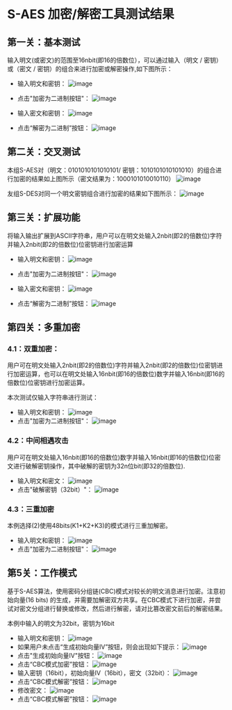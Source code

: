 # S-AES 加密/解密工具测试结果

## 第一关：基本测试

输入明文(或密文)的范围至16nbit(即16的倍数位），可以通过输入（明文 / 密钥）或（密文 / 密钥）的组合来进行加密或解密操作,如下图所示：

- 输入明文和密钥：
![image](测试图片\1.1.png)
- 点击"加密为二进制按钮"：
![image](测试图片\1.2.png)
 
- 输入密文和密钥：
![image](测试图片\1.3.png)
- 点击“解密为二进制”按钮：
![image](测试图片\1.4.png)


## 第二关：交叉测试
本组S-AES对（明文：0101010101010101/ 密钥：1010101010101010）的组合进行加密的结果如上图所示（密文结果为：1000101010010110）
![image](测试图片\2.1.png)

友组S-DES对同一个明文密钥组合进行加密的结果如下图所示：
![image](测试图片\2.2.png)

## 第三关：扩展功能
将输入输出扩展到ASCII字符串，用户可以在明文处输入2nbit(即2的倍数位)字符并输入2nbit(即2的倍数位)位密钥进行加密运算

- 输入明文和密钥：
![image](测试图片\3.1.png)
- 点击"加密为二进制按钮"：
![image](测试图片\3.2.png)
 
- 输入密文和密钥：
![image](测试图片\3.3.png)
- 点击“解密为二进制”按钮：
![image](测试图片\3.4.png)

## 第四关：多重加密

### 4.1：双重加密：
用户可在明文处输入2nbit(即2的倍数位)字符并输入2nbit(即2的倍数位)位密钥进行加密运算，也可以在明文处输入16nbit(即16的倍数位)数字并输入16nbit(即16的倍数位)位密钥进行加密运算。

本次测试仅输入字符串进行测试：

- 输入明文和密钥：
![image](测试图片\4.1.1.png)
- 点击"加密为二进制按钮"：
![image](测试图片\4.1.2.png)
 
### 4.2：中间相遇攻击
用户可在明文处输入16nbit(即16的倍数位)数字并输入16nbit(即16的倍数位)位密文进行破解密钥操作，其中破解的密钥为32n位bit(即32的倍数位).

- 输入明文和密文：
![image](测试图片\4.2.1.png)
- 点击"破解密钥（32bit）"：
![image](测试图片\4.2.2.png)

### 4.3：三重加密
本例选择(2)使用48bits(K1+K2+K3)的模式进行三重加解密。

- 输入明文和密钥：
![image](测试图片\4.3.1.png)
- 点击"加密为二进制按钮"：
![image](测试图片\4.3.2.png)

## 第5关：工作模式
基于S-AES算法，使用密码分组链(CBC)模式对较长的明文消息进行加密。注意初始向量(16 bits) 的生成，并需要加解密双方共享。在CBC模式下进行加密，并尝试对密文分组进行替换或修改，然后进行解密，请对比篡改密文前后的解密结果。

本例中输入的明文为32bit，密钥为16bit

- 输入明文和密钥：
![image](测试图片\5.1.png)
- 如果用户未点击“生成初始向量IV”按钮，则会出现如下提示：
![image](测试图片\5.2.png)
- 点击"生成初始向量IV"按钮：
![image](测试图片\5.3.png)
- 点击“CBC模式加密”按钮：
![image](测试图片\5.4.png)
- 输入密钥（16bit），初始向量IV（16bit），密文（32bit）：
![image](测试图片\5.5.png)
- 点击“CBC模式解密”按钮：
![image](测试图片\5.6.png)
- 修改密文：
![image](测试图片\5.7.png)
- 点击“CBC模式解密”按钮：
![image](测试图片\5.8.png)


















